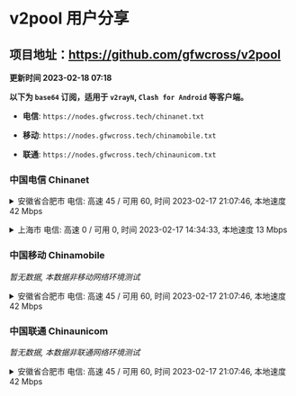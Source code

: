 # v2pool 用户分享
## 项目地址：<https://github.com/gfwcross/v2pool>
**更新时间 2023-02-18 07:18**


**以下为 `base64` 订阅，适用于 `v2rayN`, `Clash for Android` 等客户端。**

- **电信**: `https://nodes.gfwcross.tech/chinanet.txt`

- **移动**: `https://nodes.gfwcross.tech/chinamobile.txt`

- **联通**: `https://nodes.gfwcross.tech/chinaunicom.txt`


### 中国电信 Chinanet
<details><summary>安徽省合肥市 电信: 高速 45 / 可用 60, 时间 2023-02-17 21:07:46, 本地速度 42 Mbps</summary><p>可用节点订阅：https://transfer.sh/72YW9f/running.txt<br>高速节点订阅：https://transfer.sh/D5qsPF/good.txt<br>低延迟节点订阅：https://transfer.sh/Nb0wwz/low_delay.txt</p></details>
<p></p><details><summary>上海市 电信: 高速 0 / 可用 0, 时间 2023-02-17 14:34:33, 本地速度 13 Mbps</summary><p>可用节点订阅：https://transfer.sh/1VdNoA/running.txt<br>高速节点订阅：https://transfer.sh/otBkhW/good.txt<br>低延迟节点订阅：https://transfer.sh/NfDLkk/low_delay.txt</p></details>
<p></p>

### 中国移动 Chinamobile
<i>暂无数据, 本数据非移动网络环境测试</i>
<details><summary>安徽省合肥市 电信: 高速 45 / 可用 60, 时间 2023-02-17 21:07:46, 本地速度 42 Mbps</summary><p>可用节点订阅：https://transfer.sh/72YW9f/running.txt<br>高速节点订阅：https://transfer.sh/D5qsPF/good.txt<br>低延迟节点订阅：https://transfer.sh/Nb0wwz/low_delay.txt</p></details>
<p></p>

### 中国联通 Chinaunicom
<i>暂无数据, 本数据非联通网络环境测试</i>
<details><summary>安徽省合肥市 电信: 高速 45 / 可用 60, 时间 2023-02-17 21:07:46, 本地速度 42 Mbps</summary><p>可用节点订阅：https://transfer.sh/72YW9f/running.txt<br>高速节点订阅：https://transfer.sh/D5qsPF/good.txt<br>低延迟节点订阅：https://transfer.sh/Nb0wwz/low_delay.txt</p></details>
<p></p>